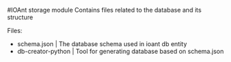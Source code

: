 #IOAnt storage module
Contains files related to the database and its structure

Files:
- schema.json | The database schema used in ioant db entity
- db-creator-python | Tool for generating database based on schema.json
